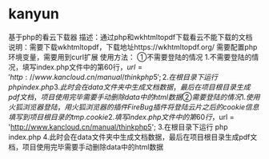 # kanyun
基于php的看云下载器
描述：通过php和wkhtmltopdf下载看云不能下载的文档
说明：需要下载wkhtmltopdf，下载地址https://wkhtmltopdf.org/
    需要配置php环境变量，需要用到curl扩展
使用方法：
①不需要登陆的情况
1.不需要登陆的情况，填写index.php文件中的第60行，$url = 'http://www.kancloud.cn/manual/thinkphp5';
2.在根目录下运行 php index.php
3.此时会在data文件夹中生成文档数据，最后在项目根目录生成pdf文档，项目使用完毕需要手动删除data中的html数据
②需要登陆的情况
1.使用火狐浏览器登陆，用火狐浏览器的插件FireBug插件将登陆云片之后的cookie信息填写到项目根目录的tmp.cookie
2.填写index.php文件中的第60行，$url = 'http://www.kancloud.cn/manual/thinkphp5';
3.在根目录下运行 php index.php
4.此时会在data文件夹中生成文档数据，最后在项目根目录生成pdf文档，项目使用完毕需要手动删除data中的html数据